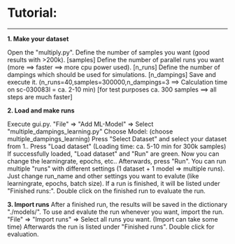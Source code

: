 # Tutorial: #
-------------

**1. Make your dataset**

Open the "multiply.py".
Define the number of samples you want (good results with >200k). [samples]
Define the number of parallel runs you want (more ==> faster ==> more cpu power used). [n_runs]
Define the number of dampings which should be used for simulations. [n_dampings]
Save and execute it.
(n_runs=40,samples=300000,n_dampings=3 ==> Calculation time on sc-030083l = ca. 2-10 min)
[for test purposes ca. 300 samples ==> all steps are much faster]

**2. Load and make runs**

Execute gui.py.
"File" => "Add ML-Model" => Select "multiple_dampings_learning.py"
Choose Model: (choose multiple_dampings_learning)
Press "Select Dataset" and select your dataset from 1..
Press "Load dataset"	(Loading time: ca. 5-10 min for 300k samples)
If successfully loaded, "Load dataset" and "Run" are green.
Now you can change the learningrate, epochs, etc..
Afterwards, press "Run".
You can run multiple "runs" with different settings (1 dataset + 1 model => multiple runs).
Just change run_name and other settings you want to evalute (like learningrate, epochs, batch size).
If a run is finished, it will be listed under "Finished runs:".
Double click on the finished run to evaluate the run. 

**3. Import runs**
After a finished run, the results will be saved in the dictionary "./models/".
To use and evalute the run whenever you want, import the run.
"File" => "Import runs" => Select all runs you want.
(Import can take some time)
Afterwards the run is listed under "Finished runs". Double click for evaluation.
